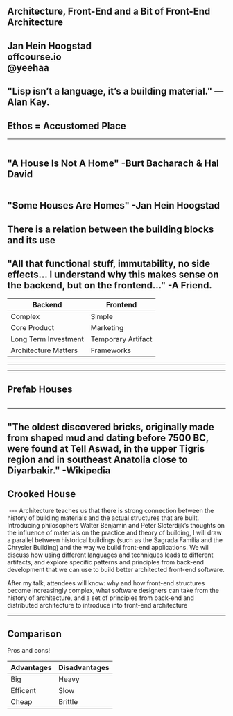 ## Architecture, Front-End and a Bit of Front-End Architecture
Jan Hein Hoogstad   
offcourse.io   
@yeehaa
---
"Lisp isn’t a language, it’s a building material." —Alan Kay.
---
## Ethos = Accustomed Place
---
<img class="stretch" data-src="assets/unlivable-house.jpg">

"A House Is Not A Home" -Burt Bacharach & Hal David
---
<img class="stretch" data-src="assets/cozy-house.jpg">

"Some Houses Are Homes" -Jan Hein Hoogstad
---
There is a relation between the building blocks and its use
---
"All that functional stuff, immutability, no side effects... I understand why this makes sense on the backend, but on the frontend..." -A Friend.
---
|Backend              |Frontend           |
|---------------------|-------------------|
|Complex              |Simple             |
|Core Product         |Marketing          |
|Long Term Investment |Temporary Artifact |
|Architecture Matters |Frameworks         |
---

---
## Prefab Houses

<img class="stretch" data-src="assets/prefab.gif">

---
"The oldest discovered bricks, originally made from shaped mud and dating before 7500 BC, were found at Tell Aswad, in the upper Tigris region and in southeast Anatolia close to Diyarbakir." -Wikipedia
---
## Crooked House

<img class="stretch" data-src="assets/crooked-house.jpg">
---
Architecture teaches us that there is strong connection between the history of building materials and the actual structures that are built. Introducing philosophers Walter Benjamin and Peter Sloterdijk’s thoughts on the influence of materials on the practice and theory of building, I will draw a parallel between historical buildings (such as the Sagrada Família and the Chrysler Building) and the way we build front-end applications. We will discuss how using different languages and techniques leads to different artifacts, and explore specific patterns and principles from back-end development that we can use to build better architected front-end software.

After my talk, attendees will know: why and how front-end structures become increasingly complex, what software designers can take from the history of architecture, and a set of principles from back-end and distributed architecture to introduce into front-end architecture

---
## Comparison

Pros and cons!

|Advantages|Disadvantages|
|----------|-------------|
|Big       |Heavy        |
|Efficent  |Slow         |
|Cheap     |Brittle      |
